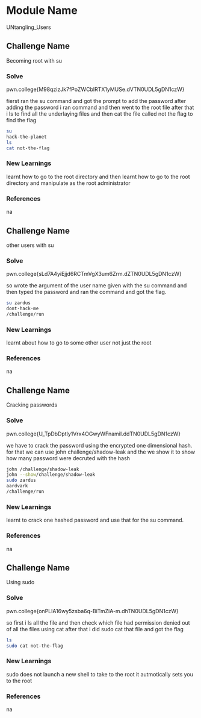 
# Module Name
UNtangling_Users

## Challenge Name
Becoming root with su
### Solve
pwn.college{M98qzizJk7fPoZWCblRTX1yMUSe.dVTN0UDL5gDN1czW}

fierst ran the su command and got the prompt to add the password after adding the password i ran command and then went to the root file after that i ls to find all the underlaying files and then cat the file called not the flag to find the flag 
```bash
su
hack-the-planet
ls
cat not-the-flag

```

### New Learnings
learnt how to go to the root directory and then learnt how to go to the root directory and manipulate as the root administrator
### References 
na


## Challenge Name
other users with su
### Solve
pwn.college{sLd7A4yiEjjd6RCTmVgX3um6Zrm.dZTN0UDL5gDN1czW}

so wrote the argument of the user name given with the su command and then typed the password and ran the command and got the flag. 
```bash
su zardus
dont-hack-me
/challenge/run
```

### New Learnings
learnt about how to go to some other user not just the root
### References 
na



## Challenge Name
Cracking passwords
### Solve
pwn.college{U_TpDbDptly1Vrx4OGwyWFnamiI.ddTN0UDL5gDN1czW}

we have to crack the password using the encrypted one dimensional hash. for that we can use john challenge/shadow-leak and the  we show it to show how many password were decruted with the hash 
```bash
john /challenge/shadow-leak
john --show/challenge/shadow-leak
sudo zardus
aardvark
/challenge/run
```

### New Learnings
learnt to crack one hashed password and use that for the su command.

### References 
na


## Challenge Name
Using sudo
### Solve
pwn.college{onPLlA16wy5zsba6q-BiTmZiA-m.dhTN0UDL5gDN1czW}

so first i ls all the file and then check which file had permission denied out of all the files using cat after that i did sudo cat that file and got the flag
```bash
ls
sudo cat not-the-flag

```
### New Learnings
sudo does not launch a new shell to take to the root it autmotically sets you to the root

### References 
na

